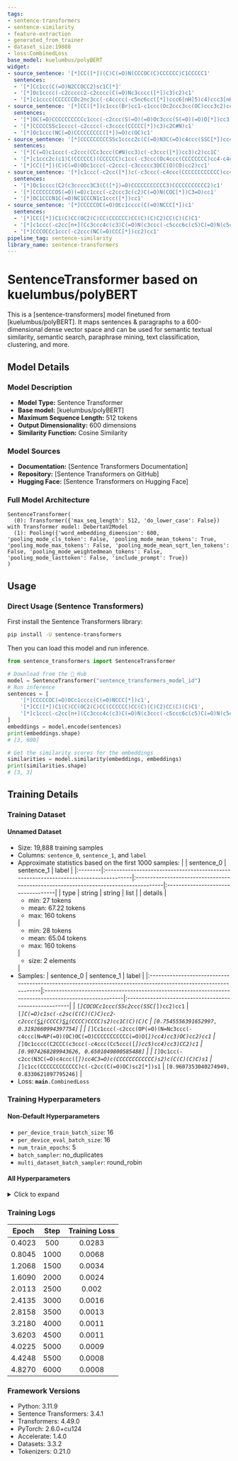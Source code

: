 ```yaml
---
tags:
- sentence-transformers
- sentence-similarity
- feature-extraction
- generated_from_trainer
- dataset_size:19888
- loss:CombinedLoss
base_model: kuelumbus/polyBERT
widget:
- source_sentence: '[*]CC([*])(C)C(=O)N(CCCOC(C)CCCCCC)C1CCCCC1'
  sentences:
  - '[*]Cc1cc(C(=O)N2CCOCC2)sc1C[*]'
  - '[*]Oc1cccc(-c2ccccc2-c2cccc(C(=O)Nc3cccc([*])c3)c2)c1'
  - '[*]c1cccc(CCCCCCOc2nc3cc(-c4cccc(-c5nc6cc([*])ccc6[nH]5)c4)ccc3[nH]2)c1'
- source_sentence: '[*]CC([*])c1ccc(Br)cc1-c1ccc(Oc2ccc3cc(OC)ccc3c2)cc1'
  sentences:
  - '[*]OC(=O)CCCCCCCCCCc1ccc(-c2ccc(S(=O)(=O)Oc3ccc(S(=O)(=O)O[*])cc3)cc2)cc1'
  - '[*]CCCCCSSc1cccc(-c2cccc(-c3cccc(CCCCC[*])c3)c2C#N)c1'
  - '[*]Oc1ccc(NC(=O)CCCCCCCCC([*])=O)c(OC)c1'
- source_sentence: '[*]CCCCCCCCCSSc1cccc2c(C(=O)N3C(=O)c4ccc(SSC[*])cc4C3=O)cccc12'
  sentences:
  - '[*]C(=O)c1ccc(-c2ccc(CCc3ccc(C#N)cc3)c(-c3ccc([*])cc3)c2)cc1C'
  - '[*]c1ccc2c(c1)C(CCCCCC)(CCCCCC)c1cc(-c3ccc(Oc4ccc(CCCCCCCC)cc4-c4ccc5c(c4)C(CCCCCC)(CCCCCC)c4cc([*])ccc4-5)cc3)ccc1-2'
  - '[*]CC([*])(C)C(=O)OOc1ccc(-c2ccc(-c3ccccc3OCC(O)CO)cc2)cc1'
- source_sentence: '[*]c1ccc(-c2cc([*])c(-c3ccc(-c4ccc(CCCCCCCCCCCC)cc4)c(C)c3)cc2-c2ccccc2)cc1'
  sentences:
  - '[*]Oc1cccc(C2(c3ccccc3C3(C([*])=O)CCCCCCCCCCC3)CCCCCCCCCCC2)c1'
  - '[*]CCCCCCCOS(=O)(=O)c1ccc(-c2ccc3c(c2)C(=O)N(COC[*])C3=O)cc1'
  - '[*]OC1CCCN1C(=O)NC1CCCN1c1ccc([*])cc1'
- source_sentence: '[*]CCCCCOC(=O)OCc1cccc(C(=O)NCCC[*])c1'
  sentences:
  - '[*]CC([*])C1(C)CC(OC2(C)CC(CCCCCC)CC(C)(C)C2)CC(C)(C)C1'
  - '[*]c1ccc(-c2cc[n+](Cc3ccc4c(c3)C(=O)N(c3ccc(-c5ccc6c(c5)C(=O)N(c5ccc([*])cc5)C6=O)cc3)C4=O)cc2)cc1'
  - '[*]CCCOCCc1ccc(-c2ccc(NC(=O)CCC[*])cc2)cc1'
pipeline_tag: sentence-similarity
library_name: sentence-transformers
---
```


# SentenceTransformer based on kuelumbus/polyBERT

This is a [sentence-transformers] model finetuned from [kuelumbus/polyBERT]. It maps sentences & paragraphs to a 600-dimensional dense vector space and can be used for semantic textual similarity, semantic search, paraphrase mining, text classification, clustering, and more.

## Model Details

### Model Description
- **Model Type:** Sentence Transformer
- **Base model:** [kuelumbus/polyBERT] <!-- at revision deaa98fb65a7bdfb537457d42f43bd468963f695 -->
- **Maximum Sequence Length:** 512 tokens
- **Output Dimensionality:** 600 dimensions
- **Similarity Function:** Cosine Similarity
<!-- - **Training Dataset:** Unknown -->
<!-- - **Language:** Unknown -->
<!-- - **License:** Unknown -->

### Model Sources

- **Documentation:** [Sentence Transformers Documentation]
- **Repository:** [Sentence Transformers on GitHub]
- **Hugging Face:** [Sentence Transformers on Hugging Face]

### Full Model Architecture

```
SentenceTransformer(
  (0): Transformer({'max_seq_length': 512, 'do_lower_case': False}) with Transformer model: DebertaV2Model 
  (1): Pooling({'word_embedding_dimension': 600, 'pooling_mode_cls_token': False, 'pooling_mode_mean_tokens': True, 'pooling_mode_max_tokens': False, 'pooling_mode_mean_sqrt_len_tokens': False, 'pooling_mode_weightedmean_tokens': False, 'pooling_mode_lasttoken': False, 'include_prompt': True})
)
```

## Usage

### Direct Usage (Sentence Transformers)

First install the Sentence Transformers library:

```bash
pip install -U sentence-transformers
```

Then you can load this model and run inference.
```python
from sentence_transformers import SentenceTransformer

# Download from the 🤗 Hub
model = SentenceTransformer("sentence_transformers_model_id")
# Run inference
sentences = [
    '[*]CCCCCOC(=O)OCc1cccc(C(=O)NCCC[*])c1',
    '[*]CC([*])C1(C)CC(OC2(C)CC(CCCCCC)CC(C)(C)C2)CC(C)(C)C1',
    '[*]c1ccc(-c2cc[n+](Cc3ccc4c(c3)C(=O)N(c3ccc(-c5ccc6c(c5)C(=O)N(c5ccc([*])cc5)C6=O)cc3)C4=O)cc2)cc1',
]
embeddings = model.encode(sentences)
print(embeddings.shape)
# [3, 600]

# Get the similarity scores for the embeddings
similarities = model.similarity(embeddings, embeddings)
print(similarities.shape)
# [3, 3]
```

<!--
### Direct Usage (Transformers)

<details><summary>Click to see the direct usage in Transformers</summary>

</details>
-->

<!--
### Downstream Usage (Sentence Transformers)

You can finetune this model on your own dataset.

<details><summary>Click to expand</summary>

</details>
-->

<!--
### Out-of-Scope Use

*List how the model may foreseeably be misused and address what users ought not to do with the model.*
-->

<!--
## Bias, Risks and Limitations

*What are the known or foreseeable issues stemming from this model? You could also flag here known failure cases or weaknesses of the model.*
-->

<!--
### Recommendations

*What are recommendations with respect to the foreseeable issues? For example, filtering explicit content.*
-->

## Training Details

### Training Dataset

#### Unnamed Dataset

* Size: 19,888 training samples
* Columns: <code>sentence_0</code>, <code>sentence_1</code>, and <code>label</code>
* Approximate statistics based on the first 1000 samples:
  |         | sentence_0                                                                          | sentence_1                                                                          | label                              |
  |:--------|:------------------------------------------------------------------------------------|:------------------------------------------------------------------------------------|:-----------------------------------|
  | type    | string                                                                              | string                                                                              | list                               |
  | details | <ul><li>min: 27 tokens</li><li>mean: 67.22 tokens</li><li>max: 160 tokens</li></ul> | <ul><li>min: 28 tokens</li><li>mean: 65.04 tokens</li><li>max: 160 tokens</li></ul> | <ul><li>size: 2 elements</li></ul> |
* Samples:
  | sentence_0                                                                                                    | sentence_1                                                                                            | label                                                 |
  |:--------------------------------------------------------------------------------------------------------------|:------------------------------------------------------------------------------------------------------|:------------------------------------------------------|
  | <code>[*]COCOCc1ccc(SSc2ccc(SSC[*])cc2)cc1</code>                                                             | <code>[*]C(=O)c1sc(-c2sc(C(C)(C)C)cc2-c2ccc([Si](CCCC)(CCCC)[Si]([*])(CCCC)CCCC)s2)cc1C(C)(C)C</code> | <code>[0.7545556391652997, 0.3192660994397754]</code> |
  | <code>[*]Cc1ccc(-c2ccc(OP(=O)(N=Nc3ccc(-c4ccc(N=NP(=O)(OC)OC(=O)CCCCCCCCCCC(=O)O[*])cc4)cc3)OC)cc2)cc1</code> | <code>[*]Oc1cccc(C2CCC(c3ccc(-c4ccc(Cc5ccc([*])cc5)cc4)cc3)CC2)c1</code>                              | <code>[0.9074268289943626, 0.6501049800585488]</code> |
  | <code>[*]Oc1cc(-c2cc(N3C(=O)c4ccc([*])cc4C3=O)c(CCCCCCCCCCCC)s2)c(C(C)(C)C)s1</code>                          | <code>[*]c1cc(CCCCCCCCCCCC)c(-c2cc(C(=O)OC)sc2[*])s1</code>                                           | <code>[0.9607353040274949, 0.8330621097795246]</code> |
* Loss: <code>__main__.CombinedLoss</code>

### Training Hyperparameters
#### Non-Default Hyperparameters

- `per_device_train_batch_size`: 16
- `per_device_eval_batch_size`: 16
- `num_train_epochs`: 5
- `batch_sampler`: no_duplicates
- `multi_dataset_batch_sampler`: round_robin

#### All Hyperparameters
<details><summary>Click to expand</summary>

- `overwrite_output_dir`: False
- `do_predict`: False
- `eval_strategy`: no
- `prediction_loss_only`: True
- `per_device_train_batch_size`: 16
- `per_device_eval_batch_size`: 16
- `per_gpu_train_batch_size`: None
- `per_gpu_eval_batch_size`: None
- `gradient_accumulation_steps`: 1
- `eval_accumulation_steps`: None
- `torch_empty_cache_steps`: None
- `learning_rate`: 5e-05
- `weight_decay`: 0.0
- `adam_beta1`: 0.9
- `adam_beta2`: 0.999
- `adam_epsilon`: 1e-08
- `max_grad_norm`: 1
- `num_train_epochs`: 5
- `max_steps`: -1
- `lr_scheduler_type`: linear
- `lr_scheduler_kwargs`: {}
- `warmup_ratio`: 0.0
- `warmup_steps`: 0
- `log_level`: passive
- `log_level_replica`: warning
- `log_on_each_node`: True
- `logging_nan_inf_filter`: True
- `save_safetensors`: True
- `save_on_each_node`: False
- `save_only_model`: False
- `restore_callback_states_from_checkpoint`: False
- `no_cuda`: False
- `use_cpu`: False
- `use_mps_device`: False
- `seed`: 42
- `data_seed`: None
- `jit_mode_eval`: False
- `use_ipex`: False
- `bf16`: False
- `fp16`: False
- `fp16_opt_level`: O1
- `half_precision_backend`: auto
- `bf16_full_eval`: False
- `fp16_full_eval`: False
- `tf32`: None
- `local_rank`: 0
- `ddp_backend`: None
- `tpu_num_cores`: None
- `tpu_metrics_debug`: False
- `debug`: []
- `dataloader_drop_last`: False
- `dataloader_num_workers`: 0
- `dataloader_prefetch_factor`: None
- `past_index`: -1
- `disable_tqdm`: False
- `remove_unused_columns`: True
- `label_names`: None
- `load_best_model_at_end`: False
- `ignore_data_skip`: False
- `fsdp`: []
- `fsdp_min_num_params`: 0
- `fsdp_config`: {'min_num_params': 0, 'xla': False, 'xla_fsdp_v2': False, 'xla_fsdp_grad_ckpt': False}
- `fsdp_transformer_layer_cls_to_wrap`: None
- `accelerator_config`: {'split_batches': False, 'dispatch_batches': None, 'even_batches': True, 'use_seedable_sampler': True, 'non_blocking': False, 'gradient_accumulation_kwargs': None}
- `deepspeed`: None
- `label_smoothing_factor`: 0.0
- `optim`: adamw_torch
- `optim_args`: None
- `adafactor`: False
- `group_by_length`: False
- `length_column_name`: length
- `ddp_find_unused_parameters`: None
- `ddp_bucket_cap_mb`: None
- `ddp_broadcast_buffers`: False
- `dataloader_pin_memory`: True
- `dataloader_persistent_workers`: False
- `skip_memory_metrics`: True
- `use_legacy_prediction_loop`: False
- `push_to_hub`: False
- `resume_from_checkpoint`: None
- `hub_model_id`: None
- `hub_strategy`: every_save
- `hub_private_repo`: None
- `hub_always_push`: False
- `gradient_checkpointing`: False
- `gradient_checkpointing_kwargs`: None
- `include_inputs_for_metrics`: False
- `include_for_metrics`: []
- `eval_do_concat_batches`: True
- `fp16_backend`: auto
- `push_to_hub_model_id`: None
- `push_to_hub_organization`: None
- `mp_parameters`: 
- `auto_find_batch_size`: False
- `full_determinism`: False
- `torchdynamo`: None
- `ray_scope`: last
- `ddp_timeout`: 1800
- `torch_compile`: False
- `torch_compile_backend`: None
- `torch_compile_mode`: None
- `dispatch_batches`: None
- `split_batches`: None
- `include_tokens_per_second`: False
- `include_num_input_tokens_seen`: False
- `neftune_noise_alpha`: None
- `optim_target_modules`: None
- `batch_eval_metrics`: False
- `eval_on_start`: False
- `use_liger_kernel`: False
- `eval_use_gather_object`: False
- `average_tokens_across_devices`: False
- `prompts`: None
- `batch_sampler`: no_duplicates
- `multi_dataset_batch_sampler`: round_robin

</details>

### Training Logs
| Epoch  | Step | Training Loss |
|:------:|:----:|:-------------:|
| 0.4023 | 500  | 0.0283        |
| 0.8045 | 1000 | 0.0068        |
| 1.2068 | 1500 | 0.0034        |
| 1.6090 | 2000 | 0.0024        |
| 2.0113 | 2500 | 0.002         |
| 2.4135 | 3000 | 0.0016        |
| 2.8158 | 3500 | 0.0013        |
| 3.2180 | 4000 | 0.0011        |
| 3.6203 | 4500 | 0.0011        |
| 4.0225 | 5000 | 0.0009        |
| 4.4248 | 5500 | 0.0008        |
| 4.8270 | 6000 | 0.0008        |


### Framework Versions
- Python: 3.11.9
- Sentence Transformers: 3.4.1
- Transformers: 4.49.0
- PyTorch: 2.6.0+cu124
- Accelerate: 1.4.0
- Datasets: 3.3.2
- Tokenizers: 0.21.0
